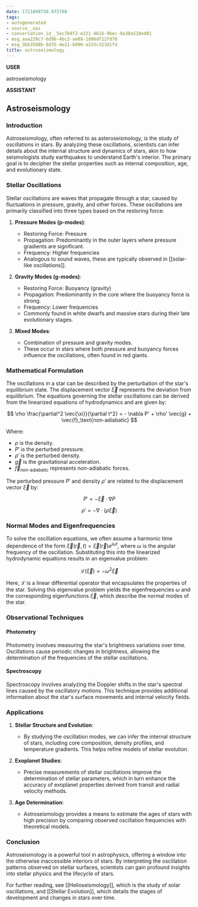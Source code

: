```yaml
---
date: 1721898738.972708
tags:
- autogenerated
- source__oai
- conversation_id__5ec7b9f2-e221-4616-9bec-9a30a528ed01
- msg_aaa229c7-6d9b-4bc2-ae88-1d96df12fd78
- msg_3bb3588b-8d35-4e21-b890-a215c323d1fd
title: astroseismology
---
```



**USER**

astroseismology


**ASSISTANT**

## Astroseismology

### Introduction
Astroseismology, often referred to as asteroseismology, is the study of oscillations in stars. By analyzing these oscillations, scientists can infer details about the internal structure and dynamics of stars, akin to how seismologists study earthquakes to understand Earth's interior. The primary goal is to decipher the stellar properties such as internal composition, age, and evolutionary state.

### Stellar Oscillations
Stellar oscillations are waves that propagate through a star, caused by fluctuations in pressure, gravity, and other forces. These oscillations are primarily classified into three types based on the restoring force:

1. **Pressure Modes (p-modes)**:
   - Restoring Force: Pressure
   - Propagation: Predominantly in the outer layers where pressure gradients are significant.
   - Frequency: Higher frequencies
   - Analogous to sound waves, these are typically observed in [[solar-like oscillations]].

2. **Gravity Modes (g-modes)**:
   - Restoring Force: Buoyancy (gravity)
   - Propagation: Predominantly in the core where the buoyancy force is strong.
   - Frequency: Lower frequencies
   - Commonly found in white dwarfs and massive stars during their late evolutionary stages.

3. **Mixed Modes**:
   - Combination of pressure and gravity modes.
   - These occur in stars where both pressure and buoyancy forces influence the oscillations, often found in red giants.

### Mathematical Formulation

The oscillations in a star can be described by the perturbation of the star's equilibrium state. The displacement vector $\vec{\xi}$ represents the deviation from equilibrium. The equations governing the stellar oscillations can be derived from the linearized equations of hydrodynamics and are given by:

$$
\rho \frac{\partial^2 \vec{\xi}}{\partial t^2} = - \nabla P' + \rho' \vec{g} + \vec{f}_\text{non-adiabatic}
$$

Where:
- $\rho$ is the density.
- $P'$ is the perturbed pressure.
- $\rho'$ is the perturbed density.
- $\vec{g}$ is the gravitational acceleration.
- $\vec{f}_\text{non-adiabatic}$ represents non-adiabatic forces.

The perturbed pressure $P'$ and density $\rho'$ are related to the displacement vector $\vec{\xi}$ by:

$$
P' = - \vec{\xi} \cdot \nabla P
$$

$$
\rho' = - \nabla \cdot (\rho \vec{\xi})
$$

### Normal Modes and Eigenfrequencies

To solve the oscillation equations, we often assume a harmonic time dependence of the form $\vec{\xi}(\vec{r}, t) = \vec{\xi}(\vec{r}) e^{i\omega t}$, where $\omega$ is the angular frequency of the oscillation. Substituting this into the linearized hydrodynamic equations results in an eigenvalue problem:

$$
\mathcal{L}(\vec{\xi}) = - \omega^2 \vec{\xi}
$$

Here, $\mathcal{L}$ is a linear differential operator that encapsulates the properties of the star. Solving this eigenvalue problem yields the eigenfrequencies $\omega$ and the corresponding eigenfunctions $\vec{\xi}$, which describe the normal modes of the star.

### Observational Techniques

#### Photometry
Photometry involves measuring the star's brightness variations over time. Oscillations cause periodic changes in brightness, allowing the determination of the frequencies of the stellar oscillations.

#### Spectroscopy
Spectroscopy involves analyzing the Doppler shifts in the star's spectral lines caused by the oscillatory motions. This technique provides additional information about the star's surface movements and internal velocity fields.

### Applications

1. **Stellar Structure and Evolution**:
   - By studying the oscillation modes, we can infer the internal structure of stars, including core composition, density profiles, and temperature gradients. This helps refine models of stellar evolution.

2. **Exoplanet Studies**:
   - Precise measurements of stellar oscillations improve the determination of stellar parameters, which in turn enhance the accuracy of exoplanet properties derived from transit and radial velocity methods.

3. **Age Determination**:
   - Astroseismology provides a means to estimate the ages of stars with high precision by comparing observed oscillation frequencies with theoretical models.

### Conclusion
Astroseismology is a powerful tool in astrophysics, offering a window into the otherwise inaccessible interiors of stars. By interpreting the oscillation patterns observed on stellar surfaces, scientists can gain profound insights into stellar physics and the lifecycle of stars.

For further reading, see [[Helioseismology]], which is the study of solar oscillations, and [[Stellar Evolution]], which details the stages of development and changes in stars over time.